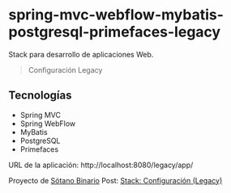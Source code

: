 # spring-mvc-webflow-mybatis-postgresql-primefaces-legacy

Stack para desarrollo de aplicaciones Web.

> Configuración Legacy

## Tecnologías

- Spring MVC
- Spring WebFlow
- MyBatis
- PostgreSQL
- Primefaces

URL de la aplicación: http://localhost:8080/legacy/app/

Proyecto de [Sótano Binario](https://sotanobinario.net)
Post: [Stack: Configuración (Legacy)](https://sotanobinario.net/2019/03/05/stack-configuracion-legacy/)
